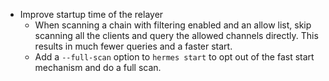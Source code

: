 *   Improve startup time of the relayer
    *   When scanning a chain with filtering enabled and an allow list, skip scanning all the clients and query the allowed channels directly. This results in much fewer queries and a faster start.
    *   Add a `--full-scan` option to `hermes start` to opt out of the fast start mechanism and do a full scan.
